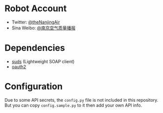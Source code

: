 Robot Account
=============

* Twitter: [@theNanjingAir](https://twitter.com/theNanjingAir)
* Sina Weibo: [@南京空气质量播报](http://weibo.com/nanjingair)


Dependencies
============

* [suds](https://fedorahosted.org/suds/) (Lightweight SOAP client)
* [oauth2](https://github.com/simplegeo/python-oauth2)


Configuration
=============

Due to some API secrets, the `config.py` file is not included in this repository. But you can copy `config.sample.py` to it then add your own API info.
